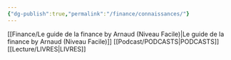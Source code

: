 ```yaml
---
{"dg-publish":true,"permalink":"/finance/connaissances/"}
---
```


[[Finance/Le guide de la finance by Arnaud (Niveau Facile)\|Le guide de la finance by Arnaud (Niveau Facile)]]
[[Podcast/PODCASTS\|PODCASTS]]
[[Lecture/LIVRES\|LIVRES]]
